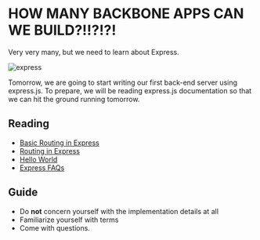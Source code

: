# HOW MANY BACKBONE APPS CAN WE BUILD?!!?!?!






Very very many, but we need to learn about Express.  

![express](https://i.cloudup.com/zfY6lL7eFa-3000x3000.png)

Tomorrow, we are going to start writing our first back-end server using express.js.  To prepare, we will be reading express.js documentation so that we can hit the ground running tomorrow.  

## Reading

* [Basic Routing in Express](http://expressjs.com/starter/basic-routing.html)
* [Routing in Express](http://expressjs.com/guide/routing.html)
* [Hello World](http://expressjs.com/starter/hello-world.html)
* [Express FAQs](http://expressjs.com/starter/faq.html)

## Guide

* Do **not** concern yourself with the implementation details at all
* Familiarize yourself with terms
* Come with questions.  

